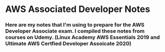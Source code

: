 # AWS Associated Developer Notes

### Here are my notes that I'm using to prepare for the AWS Developer Associate exam. I compiled these notes from courses on Udemy. (Linux Academy AWS Essentials 2019 and Ultimate AWS Certfied Developer Assoicate 2020)

